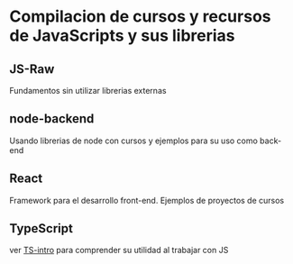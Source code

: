 # Compilacion de cursos y recursos de JavaScripts y sus librerias

## JS-Raw
Fundamentos sin utilizar librerias externas

## node-backend
Usando librerias de node con cursos y ejemplos para su uso como back-end

## React
Framework para el desarrollo front-end. Ejemplos de proyectos de cursos

## TypeScript
ver [TS-intro](https://github.com/AlejoRMinetti/js-examples/tree/main/typeScript/01-TS-intro) para comprender su utilidad al trabajar con JS